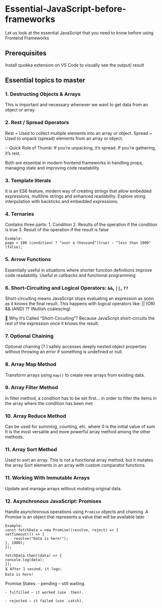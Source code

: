 # Essential-JavaScript-before-frameworks
Let us look at the essential JavaScript that you need to know before using Frontend Frameworks

## Prerequisites 
Install quokka extension on VS Code to visually see the output/ result

## Essential topics to master

### 1. Destructing Objects & Arrays
This is important and necessary whenever we want to get data from an object or array.

### 2. Rest / Spread Operators
Rest = Used to collect multiple elements into an array or object.
Spread = Used to unpack (spread) elements from an array or object.

💡 Quick Rule of Thumb:
If you’re unpacking, it’s spread.
If you’re gathering, it’s rest.

Both are essential in modern frontend frameworks in handling props, managing state and improving code readability

### 3. Template literals 
It is an ES6 feature, modern way of creating strings that allow embedded expressions, multiline strings and enhanced readability.
Explore string interpolation with backticks and embedded expressions.

### 4. Ternaries
Contains three parts:
    1. Condition
    2. Results of the operation if the condition is true
    3. Result of the operation if the result is false

    Example:
    page > 100 (condition) ? "over a thousand"(true) : "less than 1000"(false);

### 5. Arrow Functions
Essentially useful in situations where shorter function definitions improve code readability.
Useful in callbacks and functional programming

### 6. Short-Circuiting and Logical Operators: `&&`, `||`, `??` 
Short-circuiting means JavaScript stops evaluating an expression as soon as it knows the final result.
This happens with logical operators like:
    || (OR)
    && (AND)
    ?? (Nullish coalescing)

🧠 Why It’s Called “Short-Circuiting”?
Because JavaScript short-circuits the rest of the expression once it knows the result.

### 7. Optional Chaining 
Optional chaining (?.) safely accesses deeply nested object properties without throwing an error if something is undefined or null.

### 8. Array Map Method
Transform arrays using `map()` to create new arrays from existing data.

### 9. Array Filter Method
In filter method, a condition has to be set first... in order to filter the items in the array where the condition has been met

### 10. Array Reduce Method
Can be used for summing, counting, etc. where 0 is the initial value of sum
It is the most versatile and more powerful array method among the other methods.

### 11. Array Sort Method
Used to sort an array. This is not a functional array method, but it mutates the array
Sort elements in an array with custom comparator functions.

### 11. Working With Immutable Arrays  
Update and manage arrays without mutating original data.

### 12. Asynchronous JavaScript: Promises
Handle asynchronous operations using `Promise` objects and chaining.
A Promise is an object that represents a value that will be available later

    Example:
    const fetchData = new Promise((resolve, reject) => {
    setTimeout(() => {
        resolve("Data is here!");
    }, 1000);
    });

    fetchData.then((data) => {
    console.log(data);
    });
    ⏳ After 1 second, it logs:
    Data is here!

Promise States:
    - pending – still waiting.

    - fulfilled – it worked (use .then).

    - rejected – it failed (use .catch).